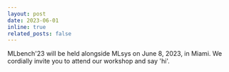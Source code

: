 ```yaml
---
layout: post
date: 2023-06-01
inline: true
related_posts: false
---
```


MLbench'23 will be held alongside MLsys on June 8, 2023, in Miami. We cordially invite you to attend our workshop and say 'hi'. 